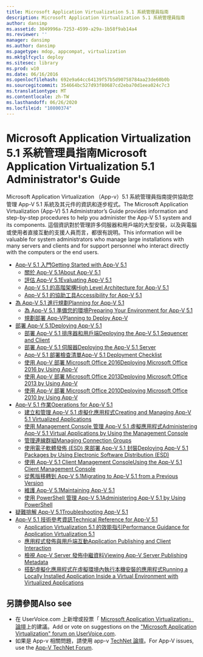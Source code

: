 ```yaml
---
title: Microsoft Application Virtualization 5.1 系統管理員指南
description: Microsoft Application Virtualization 5.1 系統管理員指南
author: dansimp
ms.assetid: 3049996a-7253-4599-a29a-1b58f9ab14a4
ms.reviewer: ''
manager: dansimp
ms.author: dansimp
ms.pagetype: mdop, appcompat, virtualization
ms.mktglfcycl: deploy
ms.sitesec: library
ms.prod: w10
ms.date: 06/16/2016
ms.openlocfilehash: 692e9a64cc64139f57b5d90758784aa23de60b0b
ms.sourcegitcommit: 354664bc527d93f80687cd2eba70d1eea024c7c3
ms.translationtype: MT
ms.contentlocale: zh-TW
ms.lasthandoff: 06/26/2020
ms.locfileid: "10800374"
---
```

# <span data-ttu-id="97b47-103">Microsoft Application Virtualization 5.1 系統管理員指南</span><span class="sxs-lookup"><span data-stu-id="97b47-103">Microsoft Application Virtualization 5.1 Administrator's Guide</span></span>

<span data-ttu-id="97b47-104">Microsoft Application Virtualization （App-v）5.1 系統管理員指南提供協助您管理 App-V 5.1 系統及其元件的資訊和逐步程式。</span><span class="sxs-lookup"><span data-stu-id="97b47-104">The Microsoft Application Virtualization (App-V) 5.1 Administrator’s Guide provides information and step-by-step procedures to help you administer the App-V 5.1 system and its components.</span></span> <span data-ttu-id="97b47-105">這個資訊對於管理許多伺服器和用戶端的大型安裝，以及與電腦或使用者直接互動的支援人員而言，都很有説明。</span><span class="sxs-lookup"><span data-stu-id="97b47-105">This information will be valuable for system administrators who manage large installations with many servers and clients and for support personnel who interact directly with the computers or the end users.</span></span>

- [<span data-ttu-id="97b47-106">App-V 5.1 入門</span><span class="sxs-lookup"><span data-stu-id="97b47-106">Getting Started with App-V 5.1</span></span>](getting-started-with-app-v-51.md)
  - [<span data-ttu-id="97b47-107">關於 App-V 5.1</span><span class="sxs-lookup"><span data-stu-id="97b47-107">About App-V 5.1</span></span>](about-app-v-51.md)
  - [<span data-ttu-id="97b47-108">評估 App-V 5.1</span><span class="sxs-lookup"><span data-stu-id="97b47-108">Evaluating App-V 5.1</span></span>](evaluating-app-v-51.md)
  - [<span data-ttu-id="97b47-109">App-V 5.1 的高階架構</span><span class="sxs-lookup"><span data-stu-id="97b47-109">High Level Architecture for App-V 5.1</span></span>](high-level-architecture-for-app-v-51.md)
  - [<span data-ttu-id="97b47-110">App-V 5.1 的協助工具</span><span class="sxs-lookup"><span data-stu-id="97b47-110">Accessibility for App-V 5.1</span></span>](accessibility-for-app-v-51.md)
- [<span data-ttu-id="97b47-111">為 App-V 5.1 進行規劃</span><span class="sxs-lookup"><span data-stu-id="97b47-111">Planning for App-V 5.1</span></span>](planning-for-app-v-51.md)
  - [<span data-ttu-id="97b47-112">為 App-V 5.1 準備您的環境</span><span class="sxs-lookup"><span data-stu-id="97b47-112">Preparing Your Environment for App-V 5.1</span></span>](preparing-your-environment-for-app-v-51.md)
  - [<span data-ttu-id="97b47-113">規劃部署 App-V</span><span class="sxs-lookup"><span data-stu-id="97b47-113">Planning to Deploy App-V</span></span>](planning-to-deploy-app-v51.md)
- [<span data-ttu-id="97b47-114">部署 App-V 5.1</span><span class="sxs-lookup"><span data-stu-id="97b47-114">Deploying App-V 5.1</span></span>](deploying-app-v-51.md)
  - [<span data-ttu-id="97b47-115">部署 App-V 5.1 排序器和用戶端</span><span class="sxs-lookup"><span data-stu-id="97b47-115">Deploying the App-V 5.1 Sequencer and Client</span></span>](deploying-the-app-v-51-sequencer-and-client.md)
  - [<span data-ttu-id="97b47-116">部署 App-V 5.1 伺服器</span><span class="sxs-lookup"><span data-stu-id="97b47-116">Deploying the App-V 5.1 Server</span></span>](deploying-the-app-v-51-server.md)
  - [<span data-ttu-id="97b47-117">App-V 5.1 部署檢查清單</span><span class="sxs-lookup"><span data-stu-id="97b47-117">App-V 5.1 Deployment Checklist</span></span>](app-v-51-deployment-checklist.md)
  - [<span data-ttu-id="97b47-118">使用 App-V 部署 Microsoft Office 2016</span><span class="sxs-lookup"><span data-stu-id="97b47-118">Deploying Microsoft Office 2016 by Using App-V</span></span>](deploying-microsoft-office-2016-by-using-app-v51.md)
  - [<span data-ttu-id="97b47-119">使用 App-V 部署 Microsoft Office 2013</span><span class="sxs-lookup"><span data-stu-id="97b47-119">Deploying Microsoft Office 2013 by Using App-V</span></span>](deploying-microsoft-office-2013-by-using-app-v51.md)
  - [<span data-ttu-id="97b47-120">使用 App-V 部署 Microsoft Office 2010</span><span class="sxs-lookup"><span data-stu-id="97b47-120">Deploying Microsoft Office 2010 by Using App-V</span></span>](deploying-microsoft-office-2010-by-using-app-v51.md)
- [<span data-ttu-id="97b47-121">App-V 5.1 作業</span><span class="sxs-lookup"><span data-stu-id="97b47-121">Operations for App-V 5.1</span></span>](operations-for-app-v-51.md)
  - [<span data-ttu-id="97b47-122">建立和管理 App-V 5.1 虛擬化應用程式</span><span class="sxs-lookup"><span data-stu-id="97b47-122">Creating and Managing App-V 5.1 Virtualized Applications</span></span>](creating-and-managing-app-v-51-virtualized-applications.md)
  - [<span data-ttu-id="97b47-123">使用 Management Console 管理 App-V 5.1 虛擬應用程式</span><span class="sxs-lookup"><span data-stu-id="97b47-123">Administering App-V 5.1 Virtual Applications by Using the Management Console</span></span>](administering-app-v-51-virtual-applications-by-using-the-management-console.md)
  - [<span data-ttu-id="97b47-124">管理連線群組</span><span class="sxs-lookup"><span data-stu-id="97b47-124">Managing Connection Groups</span></span>](managing-connection-groups51.md)
  - [<span data-ttu-id="97b47-125">使用電子軟體發佈 (ESD) 來部署 App-V 5.1 封裝</span><span class="sxs-lookup"><span data-stu-id="97b47-125">Deploying App-V 5.1 Packages by Using Electronic Software Distribution (ESD)</span></span>](deploying-app-v-51-packages-by-using-electronic-software-distribution--esd-.md)
  - [<span data-ttu-id="97b47-126">使用 App-V 5.1 Client Management Console</span><span class="sxs-lookup"><span data-stu-id="97b47-126">Using the App-V 5.1 Client Management Console</span></span>](using-the-app-v-51-client-management-console.md)
  - [<span data-ttu-id="97b47-127">從舊版移轉到 App-V 5.1</span><span class="sxs-lookup"><span data-stu-id="97b47-127">Migrating to App-V 5.1 from a Previous Version</span></span>](migrating-to-app-v-51-from-a-previous-version.md)
  - [<span data-ttu-id="97b47-128">維護 App-V 5.1</span><span class="sxs-lookup"><span data-stu-id="97b47-128">Maintaining App-V 5.1</span></span>](maintaining-app-v-51.md)
  - [<span data-ttu-id="97b47-129">使用 PowerShell 管理 App-V 5.1</span><span class="sxs-lookup"><span data-stu-id="97b47-129">Administering App-V 5.1 by Using PowerShell</span></span>](administering-app-v-51-by-using-powershell.md)
- [<span data-ttu-id="97b47-130">疑難排解 App-V 5.1</span><span class="sxs-lookup"><span data-stu-id="97b47-130">Troubleshooting App-V 5.1</span></span>](troubleshooting-app-v-51.md)
- [<span data-ttu-id="97b47-131">App-V 5.1 技術參考資訊</span><span class="sxs-lookup"><span data-stu-id="97b47-131">Technical Reference for App-V 5.1</span></span>](technical-reference-for-app-v-51.md)
  - [<span data-ttu-id="97b47-132">Application Virtualization 5.1 的效能指引</span><span class="sxs-lookup"><span data-stu-id="97b47-132">Performance Guidance for Application Virtualization 5.1</span></span>](performance-guidance-for-application-virtualization-51.md)
  - [<span data-ttu-id="97b47-133">應用程式發佈與用戶端互動</span><span class="sxs-lookup"><span data-stu-id="97b47-133">Application Publishing and Client Interaction</span></span>](application-publishing-and-client-interaction51.md)
  - [<span data-ttu-id="97b47-134">檢視 App-V Server 發佈中繼資料</span><span class="sxs-lookup"><span data-stu-id="97b47-134">Viewing App-V Server Publishing Metadata</span></span>](viewing-app-v-server-publishing-metadata51.md)
  - [<span data-ttu-id="97b47-135">搭配虛擬化應用程式在虛擬環境內執行本機安裝的應用程式</span><span class="sxs-lookup"><span data-stu-id="97b47-135">Running a Locally Installed Application Inside a Virtual Environment with Virtualized Applications</span></span>](running-a-locally-installed-application-inside-a-virtual-environment-with-virtualized-applications51.md)

## <span data-ttu-id="97b47-136">另請參閱</span><span class="sxs-lookup"><span data-stu-id="97b47-136">Also see</span></span>

- <span data-ttu-id="97b47-137">在 UserVoice.com 上新增或投票「 [Microsoft Application Virtualization」論壇](http://appv.uservoice.com/forums/280448-microsoft-application-virtualization)上的建議。</span><span class="sxs-lookup"><span data-stu-id="97b47-137">Add or vote on suggestions on the ["Microsoft Application Virtualization" forum on UserVoice.com](http://appv.uservoice.com/forums/280448-microsoft-application-virtualization).</span></span>
- <span data-ttu-id="97b47-138">如果是 App-v 相關問題，請使用 app-v [TechNet 論壇](https://social.technet.microsoft.com/Forums/home?forum=mdopappv)。</span><span class="sxs-lookup"><span data-stu-id="97b47-138">For App-V issues, use the [App-V TechNet Forum](https://social.technet.microsoft.com/Forums/home?forum=mdopappv).</span></span>
